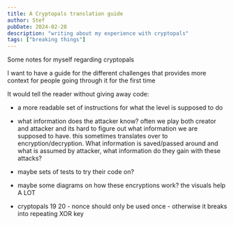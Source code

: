 ```yaml
---
title: A Cryptopals translation guide
author: Stef
pubDate: 2024-02-20
description: "writing about my experience with cryptopals"
tags: ["breaking things"]
---
```

Some notes for myself regarding cryptopals

I want to have a guide for the different challenges that provides more context for people going through it for the first time

It would tell the reader without giving away code:
- a more readable set of instructions for what the level is supposed to do
- what information does the attacker know? often we play both creator and attacker and its hard to figure out what information we are supposed to have. this sometimes translates over to encryption/decryption. What information is saved/passed around and what is assumed by attacker, what information do they gain with these attacks?
- maybe sets of tests to try their code on?
- maybe some diagrams on how these encryptions work? the visuals help A LOT



- cryptopals 19 20 - nonce should only be used once - otherwise it breaks into repeating XOR key